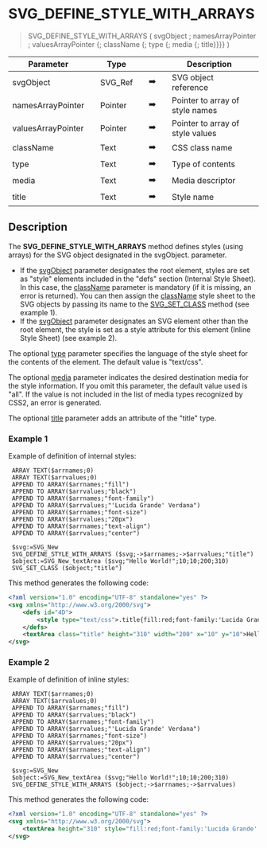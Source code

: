 <!-- <span style="font-family:sans-serif;color:gray;">style := <span style="font-family:sans-serif;color:gray;font-weight:bold;font-style:italic">SVG_DEFINE_STYLE_WITH_ARRAYS</span> ( svgObject ; attributes ; values ; class ; type ; media ; title )
 -&gt; svgObject (Text)
 -&gt; attributes (Pointer)
 -&gt; values (Pointer)
 -&gt; class (Text)
 -&gt; type (Text)
 -&gt; media (Text)
 -&gt; title (Text)
 &lt;- style (Text)</span>-->
# SVG_DEFINE_STYLE_WITH_ARRAYS

> SVG_DEFINE_STYLE_WITH_ARRAYS ( svgObject ; namesArrayPointer ; valuesArrayPointer {; className {; type {; media {; title}}}} )

| Parameter |     | Type |     |     |     | Description |     |
| --- | --- | --- | --- | --- | --- | --- | --- |
| svgObject |     | SVG_Ref |     | ➡️ |     | SVG object reference |     |
| namesArrayPointer |     | Pointer |     | ➡️ |     | Pointer to array of style names |     |
| valuesArrayPointer |     | Pointer |     | ➡️ |     | Pointer to array of style values |     |
| className |     | Text |     | ➡️ |     | CSS class name |     |
| type |     | Text |     | ➡️ |     | Type of contents |     |
| media |     | Text |     | ➡️ |     | Media descriptor |     |
| title |     | Text |     | ➡️ |     | Style name |     |

## Description

The **SVG_DEFINE_STYLE_WITH_ARRAYS** method defines styles (using arrays) for the SVG object designated in the svgObject. parameter.

* If the [svgObject](# "SVG object reference") parameter designates the root element, styles are set as "style" elements included in the "defs" section (Internal Style Sheet). In this case, the [className](# "CSS class name") parameter is mandatory (if it is missing, an error is returned). You can then assign the [className](# "CSS class name") style sheet to the SVG objects by passing its name to the [SVG_SET_CLASS](SVG_SET_CLASS.md) method (see example 1).
* If the [svgObject](# "SVG object reference") parameter designates an SVG element other than the root element, the style is set as a style attribute for this element (Inline Style Sheet) (see example 2).

The optional [type](# "Type of contents") parameter specifies the language of the style sheet for the contents of the element. The default value is "text/css".

The optional [media](# "Media descriptor") parameter indicates the desired destination media for the style information. If you omit this parameter, the default value used is "all". If the value is not included in the list of media types recognized by CSS2, an error is generated.

The optional [title](# "Style name") parameter adds an attribute of the "title" type.

### Example 1  

Example of definition of internal styles:

```4d
 ARRAY TEXT($arrnames;0)  
 ARRAY TEXT($arrvalues;0)  
 APPEND TO ARRAY($arrnames;"fill")  
 APPEND TO ARRAY($arrvalues;"black")  
 APPEND TO ARRAY($arrnames;"font-family")  
 APPEND TO ARRAY($arrvalues;"'Lucida Grande' Verdana")  
 APPEND TO ARRAY($arrnames;"font-size")  
 APPEND TO ARRAY($arrvalues;"20px")  
 APPEND TO ARRAY($arrnames;"text-align")  
 APPEND TO ARRAY($arrvalues;"center")  
   
 $svg:=SVG_New   
 SVG_DEFINE_STYLE_WITH_ARRAYS ($svg;->$arrnames;->$arrvalues;"title")  
 $object:=SVG_New_textArea ($svg;"Hello World!";10;10;200;310)  
 SVG_SET_CLASS ($object;"title")
```

This method generates the following code:

```xml
<?xml version="1.0" encoding="UTF-8" standalone="yes" ?>
<svg xmlns="http://www.w3.org/2000/svg">
    <defs id="4D">
        <style type="text/css">.title{fill:red;font-family:'Lucida Grande' Verdana;font-size:20px;text-align:center;}</style>
    </defs>
    <textArea class="title" height="310" width="200" x="10" y="10">Hello World!</textArea>
</svg>
```

### Example 2  

Example of definition of inline styles:

```4d
 ARRAY TEXT($arrnames;0)  
 ARRAY TEXT($arrvalues;0)  
 APPEND TO ARRAY($arrnames;"fill")  
 APPEND TO ARRAY($arrvalues;"black")  
 APPEND TO ARRAY($arrnames;"font-family")  
 APPEND TO ARRAY($arrvalues;"'Lucida Grande' Verdana")  
 APPEND TO ARRAY($arrnames;"font-size")  
 APPEND TO ARRAY($arrvalues;"20px")  
 APPEND TO ARRAY($arrnames;"text-align")  
 APPEND TO ARRAY($arrvalues;"center")  
   
 $svg:=SVG_New   
 $object:=SVG_New_textArea ($svg;"Hello World!";10;10;200;310)  
 SVG_DEFINE_STYLE_WITH_ARRAYS ($object;->$arrnames;->$arrvalues)
```

This method generates the following code:

```xml
<?xml version="1.0" encoding="UTF-8" standalone="yes" ?>
<svg xmlns="http://www.w3.org/2000/svg">
    <textArea height="310" style="fill:red;font-family:'Lucida Grande' Verdana;font-size:20px;text-align:center;" width="200" x="10" y="10">Hello World!</textArea>
</svg>
```
